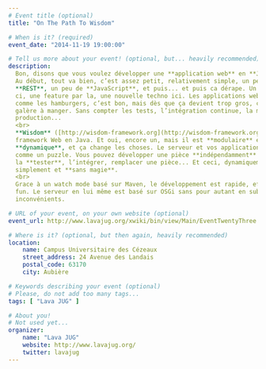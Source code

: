 ```yaml
---
# Event title (optional)
title: "On The Path To Wisdom"

# When is it? (required)
event_date: "2014-11-19 19:00:00"

# Tell us more about your event! (optional, but... heavily recommended)
description:
  Bon, disons que vous voulez développer une **application web** en **Java**.
  Au début, tout va bien, c’est assez petit, relativement simple, un peu de
  **REST**, un peu de **JavaScript**, et puis... et puis ca dérape. Un truc par
  ci, une feature par la, une nouvelle techno ici. Les applications web sont
  comme les hamburgers, c’est bon, mais dès que ça devient trop gros, c’est
  galère à manger. Sans compter les tests, l’intégration continue, la mise en
  production...
  <br>
  **Wisdom** ([http://wisdom-framework.org](http://wisdom-framework.org)) est un
  framework Web en Java. Et oui, encore un, mais il est **modulaire** et
  **dynamique**, et ça change les choses. Le serveur et vos applications sont
  comme un puzzle. Vous pouvez développer une pièce **indépendamment** du reste,
  la **tester**, l’intégrer, remplacer une pièce... Et ceci, dynamiquement,
  simplement et **sans magie**.
  <br>
  Grace à un watch mode basé sur Maven, le développement est rapide, efficace et
  fun. Le serveur en lui même est basé sur OSGi sans pour autant en subir les
  inconvénients.

# URL of your event, on your own website (optional)
event_url: http://www.lavajug.org/xwiki/bin/view/Main/EventTwentyThree

# Where is it? (optional, but then again, heavily recommended)
location:
    name: Campus Universitaire des Cézeaux
    street_address: 24 Avenue des Landais
    postal_code: 63170
    city: Aubière

# Keywords describing your event (optional)
# Please, do not add too many tags...
tags: [ "Lava JUG" ]

# About you!
# Not used yet...
organizer:
    name: "Lava JUG"
    website: http://www.lavajug.org/
    twitter: lavajug
---
```

